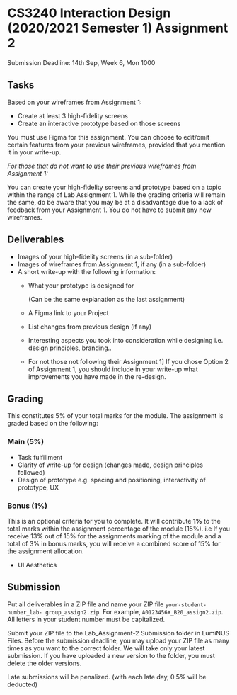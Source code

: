 # CS3240 Interaction Design (2020/2021 Semester 1) Assignment 2

Submission Deadline: 14th Sep, Week 6, Mon 1000

## Tasks
Based on your wireframes from Assignment 1:

- Create at least 3 high-fidelity screens
- Create an interactive prototype based on those screens

You must use Figma for this assignment. You can choose to edit/omit certain features from your previous wireframes, provided that you mention it in your write-up.

*For those that do not want to use their previous wireframes from Assignment 1:*

You can create your high-fidelity screens and prototype based on a topic within the range of Lab Assignment 1. While the grading criteria will remain the same, do be aware that you may be at a disadvantage due to a lack of feedback from your Assignment 1. You do not have to submit any new wireframes.

## Deliverables

- Images of your high-fidelity screens (in a sub-folder)
- Images of wireframes from Assignment 1, if any (in a sub-folder)
- A short write-up with the following information:
  - What your prototype is designed for
  
    (Can be the same explanation as the last assignment)
  - A Figma link to your Project
  - List changes from previous design (if any)
  - Interesting aspects you took into consideration while designing i.e. design principles, branding..
  - For not those not following their Assignment 1] If you chose Option 2 of Assignment 1, you should include in your write-up what improvements you have made in the re-design.
   
## Grading

This constitutes 5% of your total marks for the module. The assignment is graded based on the following:

### Main (5%)

- Task fulfillment
- Clarity of write-up for design (changes made, design principles followed)
- Design of prototype e.g. spacing and positioning, interactivity of prototype, UX

### Bonus (1%)

This is an optional criteria for you to complete. It will contribute **1%** to the total marks within the assignment percentage of the module (15%).
i.e If you receive 13% out of 15% for the assignments marking of the module and a total of 3% in bonus marks, you will receive a combined score of 15% for the assignment allocation.

- UI Aesthetics

## Submission

Put all deliverables in a ZIP file and name your ZIP file `your-student-number_lab- group_assign2.zip`. For example, `A0123456X_B20_assign2.zip`. All letters in your student number must be capitalized.

Submit your ZIP file to the Lab_Assignment-2 Submission folder in LumiNUS Files. Before the submission deadline, you may upload your ZIP file as many times as you want to the correct folder. We will take only your latest submission. If you have uploaded a new version to the folder, you must delete the older versions.

Late submissions will be penalized. (with each late day, 0.5% will be deducted)